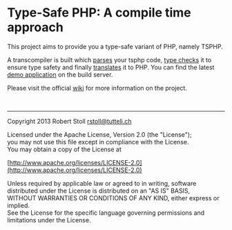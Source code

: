# Type-Safe PHP: A compile time approach

This project aims to provide you a type-safe variant of PHP, namely TSPHP.

A transcompiler is built which [parses](../tsphp-parser "Parser component") your tsphp code, [type checks](tsphp-typechecker "type checker component") it to ensure type safety and finally [translates](../tsphp-translators-php54 "translator component") it to PHP.
You can find the latest [demo application](http://tsphp.tutteli.ch/jenkins/job/TSPHP_master/lastSuccessfulBuild/) on the build server.  

Please visit the official [wiki](http://tsphp.tutteli.ch/wiki) for more information on the project.

<br/>

---

Copyright 2013 Robert Stoll <rstoll@tutteli.ch>

Licensed under the Apache License, Version 2.0 (the "License");  
you may not use this file except in compliance with the License.  
You may obtain a copy of the License at  

[http://www.apache.org/licenses/LICENSE-2.0](http://www.apache.org/licenses/LICENSE-2.0)

Unless required by applicable law or agreed to in writing, software  
distributed under the License is distributed on an "AS IS" BASIS,  
WITHOUT WARRANTIES OR CONDITIONS OF ANY KIND, either express or implied.  
See the License for the specific language governing permissions and  
limitations under the License.